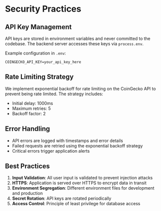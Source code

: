 # Security Practices

## API Key Management
API keys are stored in environment variables and never committed to the codebase. The backend server accesses these keys via `process.env`. 

Example configuration in `.env`:
```
COINGECKO_API_KEY=your_api_key_here
```

## Rate Limiting Strategy
We implement exponential backoff for rate limiting on the CoinGecko API to prevent being rate limited. The strategy includes:
- Initial delay: 1000ms
- Maximum retries: 5
- Backoff factor: 2

## Error Handling
- API errors are logged with timestamps and error details
- Failed requests are retried using the exponential backoff strategy
- Critical errors trigger application alerts

## Best Practices
1. **Input Validation**: All user input is validated to prevent injection attacks
2. **HTTPS**: Application is served over HTTPS to encrypt data in transit
3. **Environment Segregation**: Different environment files for development and production
4. **Secret Rotation**: API keys are rotated periodically
5. **Access Control**: Principle of least privilege for database access